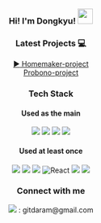 
### <div align="center"> Hi! I'm Dongkyu! <img src="https://raw.githubusercontent.com/MartinHeinz/MartinHeinz/master/wave.gif" width="30px"> </div>

### <div align="center"> Latest Projects :computer: </div>
[<div align="center"> :arrow_forward: Homemaker-project </div>](https://github.com/4plus6is10)
[<div align="center"> Probono-project </div>](https://github.com/ProbonoProject/Probono-project.git)


### <div align="center"> Tech Stack </div>
#### <div align="center"> Used as the main </div>
<div align="center">
  <img src="https://img.shields.io/badge/Java-1E8CBE?style=flat-square&logo=java&logoColor=white"/>
  <img src="https://img.shields.io/badge/Python-3766AB?style=flat-square&logo=Python&logoColor=white"/> 
  <img src="https://img.shields.io/badge/Spring-brightgreen?style=flat-square&logo=spring&logoColor=white"/>
  <img src="https://img.shields.io/badge/Spring_Boot-6DB33F?style=flat-square&logo=springboot&logoColor=white"/>
</div>

#### <div align="center"> Used at least once </div>
<div align="center">
  <img src="https://img.shields.io/badge/HTML5-E34F26?&style=flat-square&logo=html5&logoColor=white"/>
  <img src="https://img.shields.io/badge/CSS3-1572B6?style=flat-square&logo=css3&logoColor=white" />
  <img src="https://img.shields.io/badge/JavaScript-323330?style=flat-square&logo=javascript&logoColor=F7DF1E" />
  <img alt="React" src="https://img.shields.io/badge/-React-45b8d8?style=flat-square&logo=react&logoColor=white" />
  <img src="https://img.shields.io/badge/Flask-000000?style=flat-square&logo=flask&logoColor=white"/>
  <img src="https://img.shields.io/badge/Hadoop-66CCFF?style=flat-square&logo=apachehadoop&logoColor=white"/>
</div>

### <div align="center"> Connect with me </div>
<div align="center">
  <img src="https://img.shields.io/badge/Gmail-EA4335?style=flat-square&logo=gmail&logoColor=white"/>   
  : gitdaram@gmail.com
</div>
